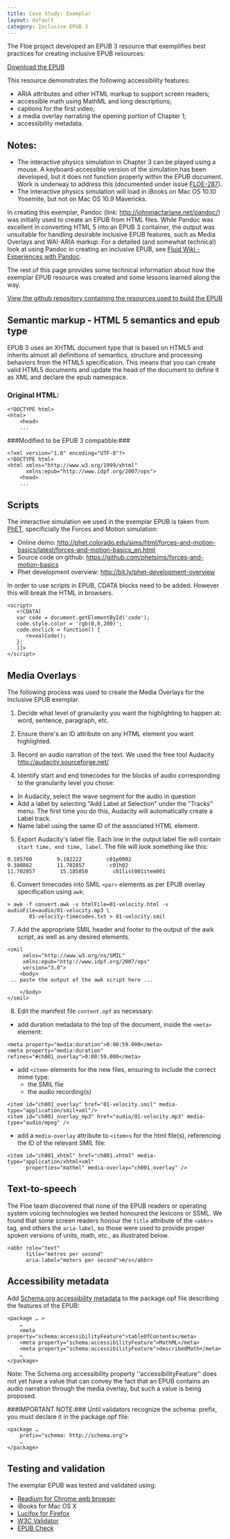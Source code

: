 ```yaml
---
title: Case Study: Exemplar
layout: default
category: Inclusive EPUB 3
---
```


The Floe project developed an EPUB 3 resource that exemplifies best practices for creating inclusive EPUB resources:

<a href="https://idrc.cachefly.net/floeproject.org/ebooks/InclusiveEPUB-physics.epub" rel="nofollow" target="_blank" class="link-external"> Download the EPUB</a>

This resource demonstrates the following accessibility features:
* ARIA attributes and other HTML markup to support screen readers;
* accessible math using MathML and long descriptions;
* captions for the first video;
* a media overlay narrating the opening portion of Chapter 1;
* accessibility metadata.

## Notes: ##
* The interactive physics simulation in Chapter 3 can be played using a mouse. A keyboard-accessible version of the simulation has been developed, but it does not function properly within the EPUB document. Work is underway to address this (documented under issue  <a href="http://issues.fluidproject.org/browse/FLOE-287" rel="nofollow" target="_blank" class="link-external"> FLOE-287</a>).
* The interactive physics simulation will load in iBooks on Mac OS 10.10 Yosemite, but not on Mac OS 10.9 Mavericks.

In creating this exemplar, Pandoc (link: http://johnmacfarlane.net/pandoc/) was initially used to create an EPUB from HTML files. While Pandoc was excellent in converting HTML 5 into an EPUB 3 container, the output was unsuitable for handling desirable inclusive EPUB features, such as Media Overlays and WAI-ARIA markup. For a detailed (and somewhat technical) look at using Pandoc in creating an inclusive EPUB, see <a href="http://wiki.fluidproject.org/display/fluid/Experiences+with+Pandoc" rel="nofollow" target="_blank" class="link-external">Fluid Wiki - Experiences with Pandoc</a>.

The rest of this page provides some technical information about how the exemplar EPUB resource was created and some lessons learned along the way.

<a href="https://github.com/jhung/EPUB/tree/FLOE-240-2" rel="nofollow" target="_blank" class="link-external"> View the github repository containing the resources used to build the EPUB</a>

## Semantic markup - HTML 5 semantics and epub type ##
EPUB 3 uses an XHTML document type that is based on HTML5 and inherits almost all definitions of semantics, structure and processing behaviors from the HTML5 specification. This means that you can create valid HTML5 documents and update the head of the document to define it as XML and declare the epub namespace.

### Original HTML:
```
<!DOCTYPE html>
<html>
    <head>
    ...
```

###Modified to be EPUB 3 compatible:###
```
<?xml version="1.0" encoding="UTF-8"?>
<!DOCTYPE html>
<html xmlns="http://www.w3.org/1999/xhtml"
      xmlns:epub="http://www.idpf.org/2007/ops">
    <head>
    ...
```

## Scripts ##
The interactive simulation we used in the exemplar EPUB is taken from <a href="http://phet.colorado.edu/" rel="nofollow" target="_blank" class="link-external"> PhET</a>, specificially the Forces and Motion simulation:

* Online demo: http://phet.colorado.edu/sims/html/forces-and-motion-basics/latest/forces-and-motion-basics_en.html
* Source code on github: https://github.com/phetsims/forces-and-motion-basics
* Phet development overview: http://bit.ly/phet-development-overview

In order to use scripts in EPUB, CDATA blocks need to be added. However this will break the HTML in browsers.
```
<script>
   <!CDATA[
   var code = document.getElementById('code');
   code.style.color = 'rgb(0,0,200)';
   code.onclick = function() {
      revealCode();
   };
   ]]>
</script>
```

## Media Overlays ##

The following process was used to create the Media Overlays for the Inclusive EPUB exemplar.

1. Decide what level of granularity you want the highlighting to happen at: word, sentence, paragraph, etc.

2. Ensure there's an ID attribute on any HTML element you want highlighted.

3. Record an audio narration of the text. We used the free tool Audacity http://audacity.sourceforge.net/

4. Identify start and end timecodes for the blocks of audio corresponding to the granularity level you chose:
* In Audacity, select the wave segment for the audio in question
* Add a label by selecting "Add Label at Selection" under the "Tracks" menu. The first time you do this, Audacity will automatically create a Label track.
* Name label using the same ID of the associated HTML element.

5. Export Audacity's label file. Each line in the output label file will contain <code>start time, end time, label</code>. The file will look something like this:
```
0.185760        9.102222        c01p0002
9.380862        11.702857        c01h02
11.702857        15.185850        c01list001item001
```

6. Convert timecodes into SMIL <code>&lt;par&gt;</code> elements as per EPUB overlay specification using <code>awk</code>:
```
> awk -f convert.awk -v htmlFile=01-velocity.html -v audioFile=audio/01-velocity.mp3 \
       01-velocity-timecodes.txt > 01-velocity.smil
```

7. Add the appropriate SMIL header and footer to the output of the awk script, as well as any desired <code><seq></code> elements.
```
<smil
     xmlns="http://www.w3.org/ns/SMIL"
     xmlns:epub="http://www.idpf.org/2007/ops"
     version="3.0">
    <body>
 .. paste the output of the awk script here ...

    </body>
</smil>
```

8. Edit the manifest file <code>content.opf</code> as necessary:
* add duration metadata to the top of the document, inside the <code>&lt;meta&gt;</code> element:
```
<meta property="media:duration">0:00:59.000</meta>
<meta property="media:duration" refines="#ch001_overlay">0:00:59.000</meta>
```

* add <code>&lt;item&gt;</code> elements for the new files, ensuring to include the correct mime type:
   * the SMIL file
   * the audio recording(s)
```
<item id="ch001_overlay" href="01-velocity.smil" media-type="application/smil+xml"/>
<item id="ch001_overlay_mp3" href="audio/01-velocity.mp3" media-type="audio/mpeg" />
```

* add a <code>media-overlay</code> attribute to <code>&lt;item&gt;s</code> for the html file(s), referencing the ID of the relevant SMIL file:
```
<item id="ch001_xhtml" href="ch001.xhtml" media-type="application/xhtml+xml"
      properties="mathml" media-overlay="ch001_overlay" />
```

## Text-to-speech ##

The Floe team discovered that none of the EPUB readers or operating system voicing technologies we tested honoured the lexicons or SSML. We found that some screen readers honour the <code>title</code> attribute of the <code>&lt;abbr&gt;</code> tag, and others the <code>aria-label</code>, so those were used to provide proper spoken versions of units, math, etc., as illustrated below.

```
<abbr role="text"
      title="metres per second"
      aria-label="meters per second">m/s</abbr>
```

## Accessibility metadata ##
Add <a href="http://www.idpf.org/accessibility/guidelines/content/meta/schema.org.php" rel="nofollow" target="_blank" class="link-external"> Schema.org accessibility metadata</a> to the package.opf file describing the features of the EPUB:
```
<package … >
    …
    <meta property="schema:accessibilityFeature">tableOfContents</meta>
    <meta property="schema:accessibilityFeature">MathML</meta>
    <meta property="schema:accessibilityFeature">describedMath</meta>
    …
</package>
```

Note: The Schema.org accessibility property ''accessibilityFeature'' does not yet have a value that can convey the fact that an EPUB contains an audio narration through the media overlay, but such a value is being proposed.

###IMPORTANT NOTE:###
Until validators recognize the schema: prefix, you must declare it in the package.opf file:
```
<package …
    prefix="schema: http://schema.org">
    …
</package>
```

## Testing and validation ##

The exemplar EPUB was tested and validated using:
* <a href="http://readium.org/" rel="nofollow" target="_blank" class="link-external"> Readium for Chrome web browser</a>
* iBooks for Mac OS X
* <a href="https://addons.mozilla.org/en-US/firefox/addon/lucifox/" rel="nofollow" target="_blank" class="link-external"> Lucifox for Firefox</a>
* <a href="http://validator.w3.org" rel="nofollow" target="_blank" class="link-external"> W3C Validator</a>
* <a href="http://validator.idpf.org/" rel="nofollow" target="_blank" class="link-external"> EPUB Check</a>
